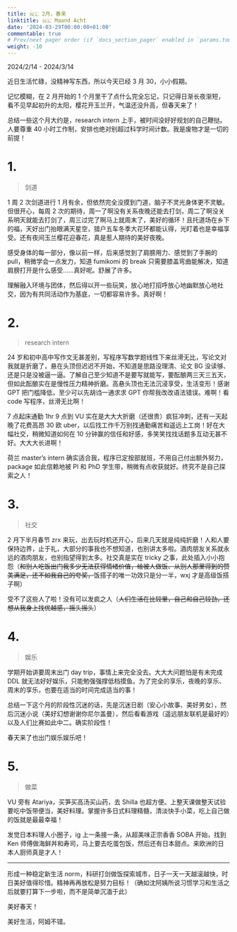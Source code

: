 ```yaml
---
title: 🇳🇱 2月，春来
linktitle: 🇳🇱 Maand Acht
date: '2024-03-29T00:00:00+01:00'
commentable: true
# Prev/next pager order (if `docs_section_pager` enabled in `params.toml`)
weight: -10
---
```


2024/2/14 - 2024/3/14

近日生活忙碌，没精神写东西，所以今天已经 3 月 30，小小假期。

记忆模糊，在 2 月开始的 1 个月里干了点什么完全忘记，只记得日渐长夜渐短，看不见早起初升的太阳，樱花开玉兰开，气温还没升高，但春天来了！

总结一些这个月大约是，research intern 上手，被时间没好好规划的自己鞭挞。人要尊重 40 小时工作制，安排也绝对别超过科学时间计数。我是废物才是一切的前提！

# 1.
> 剑道

1 周 2 次剑道进行 1 月有余，但依然完全没摸到门道，脑子不灵光身体更不灵敏。但很开心，每周 2 次的期待，周一了啊没有关系夜晚还能去打剑，周二了啊没关系明天就能去打剑了，周三过完了啊马上就周末了，美好的循环！且托道场在乡下的福，天好出门抬眼满天星空，猎户五车冬季大花环都能认得，光盯着也是幸福享受。还有夜间玉兰樱花迎春花，真是惹人期待的美好夜晚。

感受身体的每一部分，像以前一样，后来感觉到了肩膀用力、感觉到了手腕的 pull，稍微学会一点发力，知道 fumikomi 的 break 只需要膝盖弯曲能解决，知道肩膀打开是什么感受……真好呢。舒展了许多。

理解融入环境与团体，然后得以开一些玩笑，放心地打招呼放心地幽默放心地社交，因为有共同活动作为基底，一切都容易许多。真好啊！

# 2.
> research intern

24 岁和初中高中写作文无甚差别，写程序写数学题线性下来丝滑无比，写论文对我就是折磨了，悬在头顶但迟迟不开始，不知道是思路没理清、论文 BG 没读够、还是只是没被逼一逼。了解自己至少知道不是要写就能写，要酝酿两三天三五天，但如此酝酿实在是慢性压力精神折磨。高悬头顶也无法沉浸享受，生活变形！感谢 GPT 把门槛降低，至少可以先胡诌一通求求 GPT 你帮我改改语法错误。难啊！看 code 写程序，丝滑无比啊！

7 点起床通勤 1hr 9 点到 VU 实在是大大大折磨（还很贵）疯狂冲刺，还有一天起晚了花费高昂 30 欧 uber，以后找工作千万别找通勤痛苦和遥远上工岗！好在大幅社交，稍微知道如何在 10 分钟赢的信任和好感，多笑笑找找话题多互动无甚不好。大大大长进啊！

荷兰 master’s intern 确实适合我，程序已定按部就班，不用自己付出额外努力，package 如此信赖地被 PI 和 PhD 学生带，稍微有点收获就好。终究不是自己探索之人！

# 3.
> 社交

2 月下半月春节 zrx 来玩，出去玩时机还开心，后来几天就是纯纯折磨！人和人要保持边界，止于礼，大部分的事我也不想知道，也别讲太多啦。酒肉朋友关系就永远的酒肉朋友，也别指望得到太多。社交真是实在 tricky 之事，此处插入小小抱怨（~~和别人吃饭出门我多少无法获得情绪价值，给被人做饭、从别人那里得到的赞美满足，还不如我自己的夸奖，~~饭搭子的唯一功效只是分一半，wxj 才是高级饭搭子啊）

受不了这些人了啦！没有可以发疯之人（~~人们生活在比较里，自己和自己较劲，还想从我身上找优越感，摇头摇头~~）

# 4.
> 娱乐

学期开始讲要周末出门 day trip，事情上来完全没去。大大大问题怕是有未完成 DDL 就无法好好娱乐，只能勉强强撑低档摸鱼。为了完全的享乐，夜晚的享乐、周末的享乐，也要在适当的时间完成适当的事！

总结一下这个月的阶段性沉迷的话，先是沉迷日剧（安心小故事、美好男女），然后沉迷小说（美好幻想谢谢你尼尔盖曼），然后看看游戏（遥远朋友联机是最好的）以及人们比赛如此中二。确实阶段性！

春天来了也出门娱乐娱乐吧！

# 5.
> 做菜

VU 旁有 Atariya，买笋买高汤买山药，去 Shilla 也超方便。上整天课做整天试验要吃中饭带便当，美好料理。掌握许多日式料理精髓，清淡快手小菜，吃上自己做的饭就是最最幸福！

发觉日本料理人小圈子，ig 上一条接一条，从超美味正宗香香 SOBA 开始，找到 Ken 师傅做海鲜丼和寿司，马上要去吃蛋包饭，然后还有日本甜点。来欧洲的日本人厨师真是才人！

---

形成一种稳定新生活 norm，科研打剑做饭探索城市，日子一天一天越滚越快，时日美好值得珍惜。精神再再放松是努力目标！（确如沈阿姨所说习惯学习和生活之后就要打算下一步啦，而不是简单沉湎于此）

美好春天！

美好生活，阿姆不错。